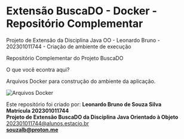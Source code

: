 <h1>Extensão BuscaDO - Docker - Repositório Complementar</h1>
Projeto de Extensão da Disciplina Java OO - Leonardo Bruno - 202301011744 - Criação de ambiente de execução

Repositório Complementar do Projeto BuscaDO

O que você econtra aqui?

Arquivos Docker para construção do ambiente da aplicação.

![Arquivos Docker](/imagens/arquivos-buscado-docker.png)  


Este repositório foi criado por: <b>Leonardo Bruno de Souza Silva</b><br>
<b>Matrícula 202301011744</b><br>
<b>Projeto de Extensão BuscaDO da Disciplina Java Orientado à Objeto</b><br>
202301011744@alunos.estacio.br<br>
<b>souzalb@proton.me</b>
